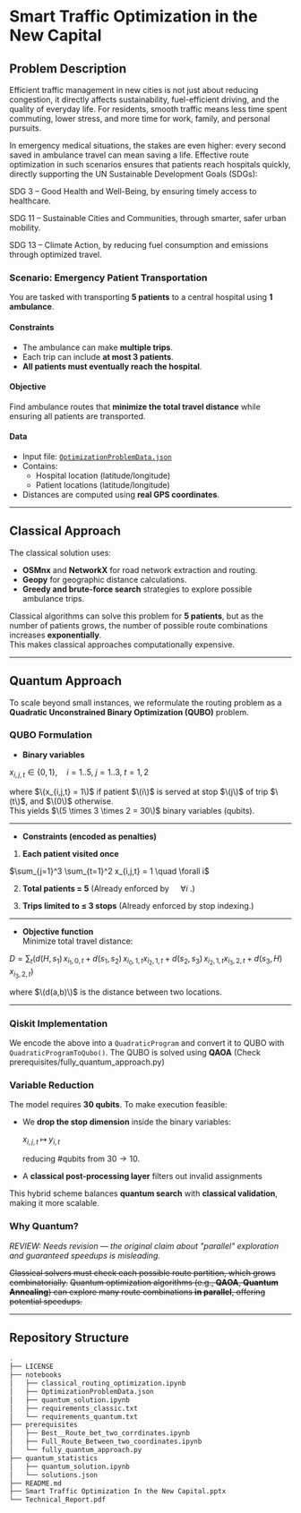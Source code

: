 #  Smart Traffic Optimization in the New Capital

## Problem Description
Efficient traffic management in new cities is not just about reducing congestion, it directly affects sustainability, fuel-efficient driving, and the quality of everyday life. For residents, smooth traffic means less time spent commuting, lower stress, and more time for work, family, and personal pursuits.

In emergency medical situations, the stakes are even higher: every second saved in ambulance travel can mean saving a life. Effective route optimization in such scenarios ensures that patients reach hospitals quickly, directly supporting the UN Sustainable Development Goals (SDGs):

SDG 3 – Good Health and Well-Being, by ensuring timely access to healthcare.

SDG 11 – Sustainable Cities and Communities, through smarter, safer urban mobility.

SDG 13 – Climate Action, by reducing fuel consumption and emissions through optimized travel.

### Scenario: Emergency Patient Transportation
You are tasked with transporting **5 patients** to a central hospital using **1 ambulance**.

#### Constraints
- The ambulance can make **multiple trips**.
- Each trip can include **at most 3 patients**.
- **All patients must eventually reach the hospital**.

#### Objective
Find ambulance routes that **minimize the total travel distance** while ensuring all patients are transported.

#### Data
- Input file: [`OptimizationProblemData.json`](https://drive.google.com/file/d/1XVoEXkX3xfltEsoP1O_Oyi6IdpDJe_ez/view?usp=sharing)
- Contains:
  - Hospital location (latitude/longitude)
  - Patient locations (latitude/longitude)
- Distances are computed using **real GPS coordinates**.


---

##  Classical Approach
The classical solution uses:
- **OSMnx** and **NetworkX** for road network extraction and routing.
- **Geopy** for geographic distance calculations.
- **Greedy and brute-force search** strategies to explore possible ambulance trips.

Classical algorithms can solve this problem for **5 patients**, but as the number of patients grows, the number of possible route combinations increases **exponentially**.  
This makes classical approaches computationally expensive.

---

##  Quantum Approach
To scale beyond small instances, we reformulate the routing problem as a **Quadratic Unconstrained Binary Optimization (QUBO)** problem.

### QUBO Formulation

- **Binary variables**

$x_{i,j,t} \in \{0,1\}, \quad i=1..5,\; j=1..3,\; t=1,2$

where $\(x_{i,j,t} = 1\)$ if patient $\(i\)$ is served at stop $\(j\)$ of trip $\(t\)$, and $\(0\)$ otherwise.  
This yields $\(5 \times 3 \times 2 = 30\)$ binary variables (qubits).

---

- **Constraints (encoded as penalties)**

1. **Each patient visited once**

$\sum_{j=1}^3 \sum_{t=1}^2 x_{i,j,t} = 1 \quad \forall i$

2. **Total patients = 5**
(Already enforced by $`\quad \forall i`$ .)

4. **Trips limited to ≤ 3 stops**  (Already enforced by stop indexing.)

---

- **Objective function**  
Minimize total travel distance:

$D = \sum_t \Big( d(H,s_1) \, x_{i_1,0,t} + d(s_1,s_2)\, x_{i_0,1,t} x_{i_2,1,t} + d(s_2,s_3)\, x_{i_2,1,t} x_{i_3,2,t} + d(s_3,H)\, x_{i_3,2,t} \Big)$

where $\(d(a,b)\)$ is the distance between two locations.

---

### Qiskit Implementation

We encode the above into a `QuadraticProgram` and convert it to QUBO with  
`QuadraticProgramToQubo()`. The QUBO is solved using **QAOA** (Check prerequisites/fully\_quantum\_approach.py)

### Variable Reduction

The model requires **30 qubits**.
To make execution feasible:

* We **drop the stop dimension** inside the binary variables:

  $x_{i,j,t} \;\mapsto\; y_{i,t}$

  reducing #qubits from $30 \to 10$.
* A **classical post-processing layer** filters out invalid assignments

This hybrid scheme balances **quantum search** with **classical validation**, making it more scalable.


### Why Quantum?
*REVIEW: Needs revision — the original claim about "parallel" exploration and guaranteed speedups is misleading.*

~~Classical solvers must check each possible route partition, which grows combinatorially.~~
~~Quantum optimization algorithms (e.g., **QAOA**, **Quantum Annealing**) can explore many route combinations **in parallel**, offering potential speedups.~~

---

##  Repository Structure
```bash
.
├── LICENSE
├── notebooks
│   ├── classical_routing_optimization.ipynb
│   ├── OptimizationProblemData.json
│   ├── quantum_solution.ipynb
│   ├── requirements_classic.txt
│   └── requirements_quantum.txt
├── prerequisites
│   ├── Best__Route_bet_two_corrdinates.ipynb
│   ├── Full_Route_Between_two_coordinates.ipynb
│   └── fully_quantum_approach.py
├── quantum_statistics
│   ├── quantum_solution.ipynb
│   └── solutions.json
├── README.md
├── Smart Traffic Optimization In the New Capital.pptx
└── Technical_Report.pdf

```



